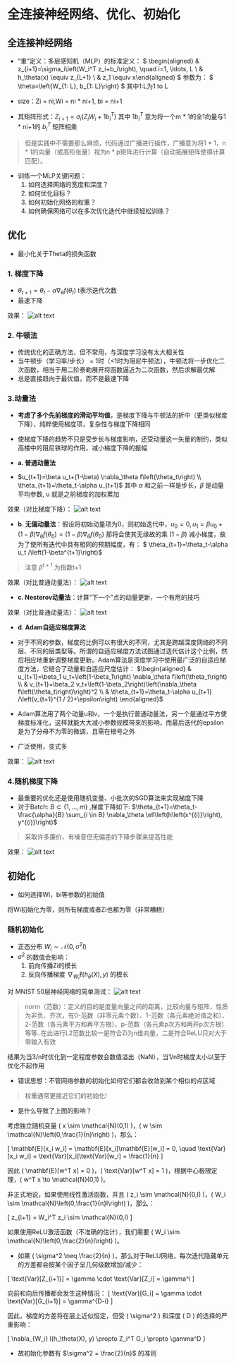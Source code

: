 # 全连接神经网络、优化、初始化

## 全连接神经网络
- “重”定义：多层感知机（MLP）的标准定义：
  $ \begin{aligned} & z_{i+1}=\sigma_i\left(W_i^T z_i+b_i\right), \quad i=1, \ldots, L \\ & h_\theta(x) \equiv z_{L+1} \\ & z_1 \equiv x\end{aligned} $
  参数为： $ \theta=\left\{W_{1: L}, b_{1: L}\right\} $ 其中1:L为1 to L

- size：Zi = ni,Wi = ni * ni+1, bi = ni+1
- 其矩阵形式：$Z_{i+1}=\sigma_i\left(Z_i W_i+1 b_i^T\right)$ 其中 $1 b_i^T$ 意为将一个m * 1的全1向量与1 * ni+1的 $b_i^T$ 矩阵相乘
> 但是实践中不需要那么麻烦，代码通过广播进行操作，广播意为将1 * 1，n * 1的向量（或高阶张量）视为n * p矩阵进行计算（自动拓展矩阵使得计算匹配）。

- 训练一个MLP关键问题：
    1. 如何选择网络的宽度和深度？
    2. 如何优化目标？
    3. 如何初始化网络的权重？
    4. 如何确保网络可以在多次优化迭代中继续轻松训练？
   


## 优化
- 最小化关于Theta的损失函数

### 1. 梯度下降
- $\theta_{t+1}=\theta_t-\alpha \nabla_\theta f\left(\theta_t\right)$ t表示迭代次数
- 最速下降

效果：
![alt text](image-6.png)

### 2. 牛顿法
- 传统优化的正确方法，但不常用，与深度学习没有太大相关性
- 当牛顿步（学习率/步长） = 1时（<1时为阻尼牛顿法），牛顿法将一步优化二次函数，相当于用二阶泰勒展开将函数逼近为二次函数，然后求解最优解
- 总是直接趋向于最优值，而不是最速下降

### 3.动量法
- **考虑了多个先前梯度的滑动平均值**，是梯度下降与牛顿法的折中（更类似梯度下降），纯粹使用梯度项，复杂性与梯度下降相同
- 使梯度下降的趋势不只是受步长与梯度影响，还受动量这一矢量的制约，类似高楼中的阻尼铁球的作用，减小梯度下降的振幅

- **a. 普通动量法**
- $u_{t+1}=\beta u_t+(1-\beta) \nabla_\theta f\left(\theta_t\right) \\
 \theta_{t+1}=\theta_t-\alpha u_{t+1}$
 其中 $\alpha$ 和之前一样是步长，$\beta$ 是动量平均参数, u 就是之前梯度的加权累加

效果（对比梯度下降）：
![alt text](image-7.png)

- **b. 无偏动量法**：假设将初始动量项为0，则初始迭代中，$u_{0}=0 , u_{1}=\beta u_0+(1-\beta) \nabla_\theta f\left(\theta_0\right) = (1-\beta) \nabla_\theta f\left(\theta_0\right)$ 那将会使其无缘故的乘 $(1-\beta)$ 减小梯度，故为了使所有迭代中具有相同的预期幅度，有： $ \theta_{t+1}=\theta_t-\alpha u_t /\left(1-\beta^{t+1}\right)$ 
> 注意 $\beta^{t+1}$ 为指数t+1


效果（对比普通动量法）：
![alt text](image-8.png)

- **c. Nesterov动量法**：计算“下一个”点的动量更新，一个有用的技巧

效果（对比普通动量法）：
![alt text](image-9.png)

- **d. Adam自适应梯度算法**
- 对于不同的参数，梯度的比例可以有很大的不同，尤其是跨越深度网络的不同层、不同的层类型等。所谓的自适应梯度方法试图通过迭代估计这个比例，然后相应地重新调整梯度更新。Adam算法是深度学习中使用最广泛的自适应梯度方法，它结合了动量和自适应尺度估计：
$\begin{aligned}
& u_{t+1}=\beta_1 u_t+\left(1-\beta_1\right) \nabla_\theta f\left(\theta_t\right) \\
& v_{t+1}=\beta_2 v_t+\left(1-\beta_2\right)\left(\nabla_\theta f\left(\theta_t\right)\right)^2 \\
& \theta_{t+1}=\theta_t-\alpha u_{t+1} /\left(v_{t+1}^{1 / 2}+\epsilon\right)
\end{aligned}$

- Adam算法用了两个动量u和v，一个是执行普通动量法，另一个是通过平方使梯度标准化，这样就能大大减小参数规模带来的影响，而最后迭代的epsilon是为了分母不为零的微调，且需在根号之外
- 广泛使用，变式多


效果：
![alt text](image-10.png)

### 4.随机梯度下降
- 最重要的优化还是使用随机变量、小批次的SGD算法来实现梯度下降
- 对于Batch: $B \subset\{1, \ldots, m\}$ ,梯度下降如下: 
  $\theta_{t+1}=\theta_t-\frac{\alpha}{B} \sum_{i \in B} \nabla_\theta \ell\left(h\left(x^{(i)}\right), y^{(i)}\right)$
> 采取许多廉价、有噪音但无偏差的下降步骤来提高性能

效果：
![alt text](image-11.png)

## 初始化
- 如何选择Wi，bi等参数的初始值

将Wi初始化为零，则所有梯度或者Zi也都为零（非常糟糕）

### 随机初始化
- 正态分布 $W_i \sim \mathcal{N}\left(0, \sigma^2 I\right)$ 
- $\sigma^2$ 的数值会影响：
  1. 前向传播Zi的模长
  2. 反向传播梯度 $\nabla_{W_i} \ell\left(h_\theta(X), y\right)$ 的模长

对 MNIST 50层神经网络的简单测试：
![alt text](image-12.png)

> norm（范数）：定义的目的是度量向量之间的距离，比较向量与矩阵，性质为非负、齐次，有0-范数（非零元素个数）、1-范数（各元素绝对值之和）、2-范数（各元素平方和再平方根）、p-范数（各元素p次方和再开p次方根）等等..在此进行L2范数比较一是符合Zi为n维向量，二是符合ReLU只对大于零输入有效

结果为当3/n时优化到一定程度参数会数值溢出（NaN），当1/n时梯度太小以至于优化不起作用

- 错误思想：不管网络参数的初始化如何它们都会收敛到某个相似的点区域
> 权重通常更接近它们的初始化!

- 是什么导致了上图的影响？

考虑独立随机变量 \( x \sim \mathcal{N}(0,1) \)，\( w \sim \mathcal{N}\left(0,\frac{1}{n}\right) \)，那么：

\[
\mathbf{E}[x_i w_i] = \mathbf{E}[x_i]\mathbf{E}[w_i] = 0, \quad \text{Var}[x_i w_i] = \text{Var}[x_i]\text{Var}[w_i] = \frac{1}{n}
\]

因此 \( \mathbf{E}[w^T x] = 0 \)，\( \text{Var}[w^T x] = 1 \)，根据中心极限定理，\( w^T x \to \mathcal{N}(0,1) \)。

非正式地说，如果使用线性激活函数，并且 \( z_i \sim \mathcal{N}(0,I) \)，\( W_i \sim \mathcal{N}\left(0,\frac{1}{n}I\right) \)，那么：

\[
z_{i+1} = W_i^T z_i \sim \mathcal{N}(0,I)
\]

如果使用ReLU激活函数（不准确的估计），我们需要 \( W_i \sim \mathcal{N}\left(0,\frac{2}{n}I\right) \)。


-  如果 \( \sigma^2 \neq \frac{2}{n} \)，那么对于ReLU网络，每次迭代隐藏单元的方差都会按某个因子呈几何级数增加/减少：

\[
\text{Var}[Z_{i+1}] = \gamma \cdot \text{Var}[Z_i] = \gamma^i
\]

向前和向后传播都会发生这种情况：
\[
\text{Var}[G_i] = \gamma \cdot \text{Var}[G_{i+1}] = \gamma^{D-i}
\]

因此，梯度的方差将在层上近似恒定，但受 \( \sigma^2 \) 和深度 \( D \) 的选择的严重影响：

\[
\nabla_{W_i} l(h_\theta(X), y) \propto Z_i^T G_i \propto \gamma^D
\]

- 故初始化参数有 $\sigma^2 = \frac{2}{n}$ 的准则